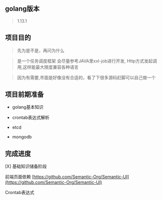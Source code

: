 ## golang版本
> 1.13.1

## 项目目的

> 先为是不是，再问为什么

> 是一个任务调度框架 会尽量参考JAVA里xxl-job进行开发, Http方式发起调用,这样能最大限度兼容各种语言

> 因为有需要,市面是好像没有合适的，看了下很多源码赶脚可以自己做一个 

## 项目前期准备

- golang基本知识

- crontab表达式解析

- etcd

- mongodb

## 完成进度

[X] 基础知识储备阶段

前端页面依赖
[https://github.com/Semantic-Org/Semantic-UI](https://github.com/Semantic-Org/Semantic-UI) 


Crontab表达式

